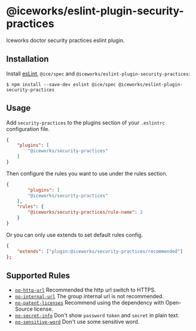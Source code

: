 # @iceworks/eslint-plugin-security-practices

Iceworks doctor security practices eslint plugin.

## Installation

Install [esLint](http://eslint.org), `@ice/spec` and `@iceworks/eslint-plugin-security-practices`:

```shell
$ npm install --save-dev eslint @ice/spec @iceworks/eslint-plugin-security-practices
```

## Usage

Add `security-practices` to the plugins section of your `.eslintrc` configuration file. 

```json
{
    "plugins": [
        "@iceworks/security-practices"
    ]
}
```

Then configure the rules you want to use under the rules section.

```json
{
 		"plugins": [
        "@iceworks/security-practices"
    ],
    "rules": {
        "@iceworks/security-practices/rule-name": 2
    }
}
```

Or you can only use extends to set default rules config.

```json
{
    "extends": ["plugin:@iceworks/security-practices/recommended"]
};
```

## Supported Rules

* [`no-http-url`](./docs/rules/no-http-url.md) Recommended the http url switch to HTTPS.
* [`no-internal-url`](./docs/rules/no-internal-url.md) The group internal url is not recommended.
* [`no-patent-licenses`](./docs/rules/no-patent-licenses.md) Recommend using the dependency with Open-Source license.
* [`no-secret-info`](./docs/rules/no-secret-info.md) Don't show `password` `token` and `secret` in plain text.
* [`no-sensitive-word`](./docs/rules/no-sensitive-word.md) Don't use some sensitive word.





